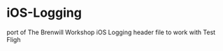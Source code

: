 iOS-Logging
===========

port of The Brenwill Workshop iOS Logging header file to work with Test Fligh
